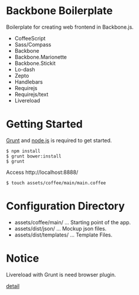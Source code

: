 Backbone Boilerplate
===========

Boilerplate for creating web frontend in Backbone.js. 

* CoffeeScript
* Sass/Compass
* Backbone
* Backbone.Marionette
* Backbone.Stickit
* Lo-dash
* Zepto
* Handlebars
* Requirejs
* Requirejs/text
* Livereload

Getting Started
===========
[Grunt](http://gruntjs.com/) and [node.js](http://nodejs.org/) is required to get started.

~~~
$ npm install
$ grunt bower:install
$ grunt
~~~

Access http://localhost:8888/

~~~
$ touch assets/coffee/main/main.coffee
~~~

Configuration Directory
===========
* assets/coffee/main/  ... Starting point of the app.
* assets/dist/json/    ... Mockup json files.
* assets/dist/templates/  ...  Template Files.

Notice
===========
Livereload with Grunt is need browser plugin.

[detail](http://feedback.livereload.com/knowledgebase/articles/86242-how-do-i-install-and-use-the-browser-extensions-)
